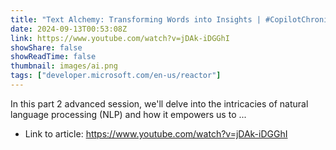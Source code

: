 ```yaml
---
title: "Text Alchemy: Transforming Words into Insights | #CopilotChronicles"
date: 2024-09-13T00:53:08Z
link: https://www.youtube.com/watch?v=jDAk-iDGGhI
showShare: false
showReadTime: false
thumbnail: images/ai.png
tags: ["developer.microsoft.com/en-us/reactor"]
---
```

In this part 2 advanced session, we'll delve into the intricacies of natural language processing (NLP) and how it empowers us to ...

- Link to article: https://www.youtube.com/watch?v=jDAk-iDGGhI
